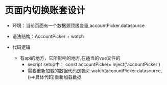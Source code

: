 # 页面内切换账套设计
- 环境：当前页面有一个数据源顶级变量,accountPicker.datasource
- 语法结构：AccountPicker  + watch

- 代码逻辑
  - 有api的地方，它所影响的地方,在适当的vue文件的
    - secript setup中： const accountPicker= inject('accountPicker')
    - 需要重新加载的数据代码逻辑旁 watch(accountPicker.datasource,()=>具体代码)重新加载数据
